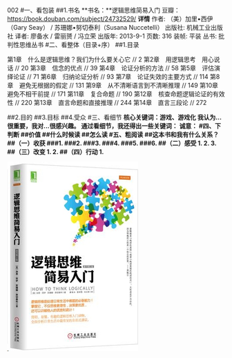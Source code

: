 002 
#一、看包装
##1.书名
**书名：**逻辑思维简易入门
豆瓣：https://book.douban.com/subject/24732529/
**详情**
作者: （美）加里•西伊（Gary Seay） / 苏珊娜•努切泰利（Susana Nuccetelli） 
出版社: 机械工业出版社
译者: 廖备水 / 雷丽赟 / 冯立荣 
出版年: 2013-9-1
页数: 316
装帧: 平装
丛书: 批判性思维丛书
#二、看整体（目录+序）
##1.目录


   
   第1章　什么是逻辑思维？我们为什么要关心它 // 2
第2章　用逻辑思考　用心说话 // 20
第3章　信念的优点 // 39
第4章　论证分析的方法 // 58
第5章　评估演绎论证 // 71
第6章　归纳论证分析 // 93
第7章　论证失效的主要方式 // 114
第8章　避免无根据的假定 // 131
第9章　从不清晰语言到不清晰推理 // 149
第10章　避免不相干前提 // 171
第11章　复合命题 // 190
第12章　核查命题逻辑论证的有效性 // 220
第13章　直言命题和直接推理 // 244
第14章　直言三段论 // 272


##2.目的
##3.目标
##4.受众
#三、看细节
**核心关键词：**游戏、游戏化
我认为...很重要，我对...很感兴趣。
通过看细节，我还得出一些关键词：
诚意：
#四、下判断
##价值
##什么时候读
##怎么读
#五、粗阅读
##这本书和我有什么关系？
##（一）收获
###1.
###2.
###3.
###4.
###5.
###6.
##（二）感受
1.
2.
3.
##（三）改变
1.
2.
##（四）行动
1.****


![](./_image/2017-02-19-11-14-25.jpg)

